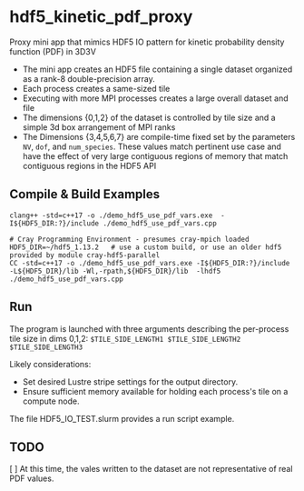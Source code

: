 # hdf5_kinetic_pdf_proxy
Proxy mini app that mimics HDF5 IO pattern for kinetic probability density function (PDF) in 3D3V 


 - The mini app creates an HDF5 file containing a single dataset organized as a rank-8 double-precision array.
 - Each process creates a same-sized tile
 - Executing with more MPI processes creates a large overall dataset and file
 - The dimensions {0,1,2} of the dataset is controlled by tile size and a simple 3d box arrangement of MPI ranks
 - The Dimensions {3,4,5,6,7} are compile-time fixed set by the parameters `NV`, `dof`, and `num_species`. These values match pertinent use case and have the effect of very large contiguous regions of memory that match contiguous regions in the HDF5 API 

 
## Compile & Build Examples

```
clang++ -std=c++17 -o ./demo_hdf5_use_pdf_vars.exe  -I${HDF5_DIR:?}/include ./demo_hdf5_use_pdf_vars.cpp
```

```
# Cray Programming Environment - presumes cray-mpich loaded
HDF5_DIR=~/hdf5_1.13.2   # use a custom build, or use an older hdf5 provided by module cray-hdf5-parallel
CC -std=c++17 -o ./demo_hdf5_use_pdf_vars.exe -I${HDF5_DIR:?}/include -L${HDF5_DIR}/lib -Wl,-rpath,${HDF5_DIR}/lib  -lhdf5 ./demo_hdf5_use_pdf_vars.cpp
```


## Run

The program is launched with three arguments describing the per-process tile size in dims 0,1,2:
`$TILE_SIDE_LENGTH1 $TILE_SIDE_LENGTH2 $TILE_SIDE_LENGTH3`

Likely considerations:
 - Set desired Lustre stripe settings for the output directory.
 - Ensure sufficient memory available for holding each process's tile on a compute node.

The file HDF5_IO_TEST.slurm provides a run script example.


## TODO

 [ ] At this time, the vales written to the dataset are not representative of real PDF values.